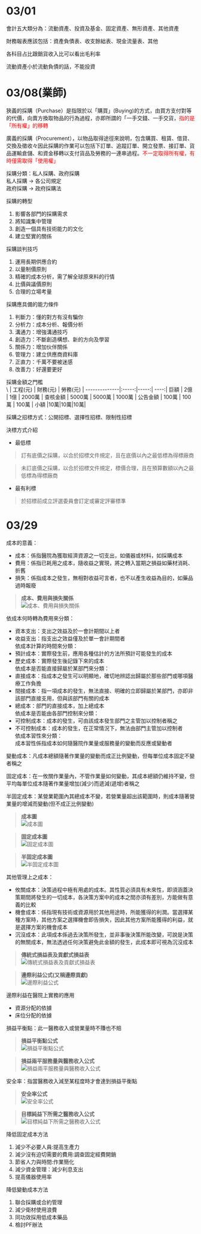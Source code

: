 03/01
===
會計五大類分為：流動資產、投資及基金、固定資產、無形資產、其他資產  

財務報表應該包括：資產負債表、收支餘絀表、現金流量表、其他  

各科目占比跟銷貨收入比可以看出毛利率  

流動資產小於流動負債的話，不能投資  

03/08(業師)
===
狹義的採購（Purchase）是指限於以「購買」(Buying)的方式，由買方支付對等的代價，向賣方換取物品的行為過程，亦即所謂的「一手交錢、一手交貨，<font color=red>指的是「所有權」的移轉</font>  

廣義的採購（Procurement），以物品取得途徑來說明，包含購買、租賃、借貸、交換及徵收々因此採購的作業可以包括下訂單、追蹤訂單、開立發票、接訂單、貨品運輸倉儲、和資金移轉以支付貨品及勞務的一連串過程。<font color=red>不一定取得所有權，有時僅需取得「使用權」</font>  

採購分類：私人採購、政府採購  
私人採購 $\rightarrow$ 各公司規定  
政府採購 $\rightarrow$ 政府採購法  

採購的轉型  
1. 影響各部門的採購需求  
2. 將知識集中管理  
3. 創造一個具有技術能力的文化  
4. 建立堅實的關係  

採購談判技巧  
1. 運用長期供應合約  
2. 以量制價原則  
3. 精確的成本分析，需了解全球原來料的行情  
4. 比價與議價原則  
5. 合理的立場考量  

採購應具備的能力條件  
1. 判斷力：懂的對方有沒有騙你  
2. 分析力：成本分析、報價分析  
3. 溝通力：增強溝通技巧  
4. 創造力：不斷創造構想、新的方向及學習  
5. 關係力：增加伙伴關係  
6. 管理力：建立供應商資料庫  
7. 正直力：千萬不要被迷感  
8. 改善力：好還要更好  

採購金額之門檻  
\ | 工程(元)  | 財務(元) | 勞務(元) | 
--------------|:-----:|-----:| ----:|
巨額    | 2億 |  1億  |  2000萬 | 
查核金額    | 5000萬 |  5000萬 |  1000萬 |
公告金額  | 100萬 | 100萬 |  100萬 |
小額 |10萬|10萬|10萬|  

採購之招標方式：公開招標、選擇性招標、限制性招標  

決標方式介紹  
* 最低標
>訂有底價之採購，以合於招標文件規定，且在底價以內之最低標為得標廠商  

>未訂底價之採購，以合於招標文件規定，標價合理，且在預算數額以內之最低標為得標廠商  

* 最有利標  
>於招標前成立評選委員會訂定或審定評審標準  

03/29
===
成本的意義：
* 成本：係指醫院為獲取經濟資源之一切支出，如儀器或材料，如採購成本  
* 費用：係指已耗用之成本，隨收益之實現，將之轉入當期之損益如藥材消耗、折舊  
* 損失：係指成本之發生，無相對收益可言者，也不以產生收益為目的，如藥品過時報廢  

>**成本、費用與損失關係**  
>![成本、費用與損失關係](https://github.com/Henryliu880922/Ntunhs/blob/main/110%E4%B8%8B%E5%AD%B8%E6%9C%9F/%E5%81%A5%E5%BA%B7%E4%BA%8B%E6%A5%AD%E6%A9%9F%E6%A7%8B%E6%88%90%E6%9C%AC%E7%AE%A1%E7%90%86/%E5%81%A5%E5%BA%B7%E4%BA%8B%E6%A5%AD%E6%A9%9F%E6%A7%8B%E6%88%90%E6%9C%AC%E7%AE%A1%E7%90%86/%E5%81%A5%E5%BA%B7%E4%BA%8B%E6%A5%AD%E6%A9%9F%E6%A7%8B%E6%88%90%E6%9C%AC%E7%AE%A1%E7%90%86-%E6%88%90%E6%9C%AC%E3%80%81%E8%B2%BB%E7%94%A8%E8%88%87%E6%90%8D%E5%A4%B1%E9%97%9C%E4%BF%82.jpg)  

依成本何時轉為費用來分類：  
* 資本支出：支出之效益及於一會計期間以上者  
* 收益支出：指支出之效益僅及於單一會計期間者  
依成本計算的時間來分類：  
* 預計成本：實際發生前，應用各種估計的方法所預計可能發生的成本  
* 歷史成本：實際發生後記錄下來的成本  
依成本是否能直接歸屬於某部門來分類：  
* 直接成本：指成本之發生可以明顯地，確切地辨認出歸屬於那些部門或哪項醫療工作負擔  
* 間接成本：指一項成本的發生，無法直接、明確的立即歸屬於某部門，亦即非該部門直接支用，但與該部門有關的成本  
* 總成本：部門的直接成本，加上總成本  
依成本是否能由各部門控制來分類：  
* 可控制成本：成本的發生，可由該成本發生部門之主管加以控制者稱之  
* 不可控制成本：成本的發生，在正常情況下，無法由部門主管加以控制者  
依成本習性來分類：  
成本習性係指成本如何隨醫院作業量或服務量的變動而反應或變動者  

變動成本：凡成本總額隨著作業量的變動而成正比例變動，但每單位成本固定不變者稱之  

固定成本：在一攸關作業量內，不管作業量如何變動，其成本總額仍維持不變，但平均每單位成本隨著作業量增加(減少)而遞減(遞增)者稱之  

半固定成本：某營業範圍內其總成本不變，若營業量超出該範圍時，則成本隨著營業量的增減而變動(但不成正比例變動)  

>**成本圖**  
>![成本圖](https://github.com/Henryliu880922/Ntunhs/blob/main/110%E4%B8%8B%E5%AD%B8%E6%9C%9F/%E5%81%A5%E5%BA%B7%E4%BA%8B%E6%A5%AD%E6%A9%9F%E6%A7%8B%E6%88%90%E6%9C%AC%E7%AE%A1%E7%90%86/%E5%81%A5%E5%BA%B7%E4%BA%8B%E6%A5%AD%E6%A9%9F%E6%A7%8B%E6%88%90%E6%9C%AC%E7%AE%A1%E7%90%86/%E5%81%A5%E5%BA%B7%E4%BA%8B%E6%A5%AD%E6%A9%9F%E6%A7%8B%E6%88%90%E6%9C%AC%E7%AE%A1%E7%90%86-%E6%88%90%E6%9C%AC%E5%9C%96.jpg)  

>**固定成本圖**  
>![固定成本圖](https://github.com/Henryliu880922/Ntunhs/blob/main/110%E4%B8%8B%E5%AD%B8%E6%9C%9F/%E5%81%A5%E5%BA%B7%E4%BA%8B%E6%A5%AD%E6%A9%9F%E6%A7%8B%E6%88%90%E6%9C%AC%E7%AE%A1%E7%90%86/%E5%81%A5%E5%BA%B7%E4%BA%8B%E6%A5%AD%E6%A9%9F%E6%A7%8B%E6%88%90%E6%9C%AC%E7%AE%A1%E7%90%86/%E5%81%A5%E5%BA%B7%E4%BA%8B%E6%A5%AD%E6%A9%9F%E6%A7%8B%E6%88%90%E6%9C%AC%E7%AE%A1%E7%90%86-%E5%9B%BA%E5%AE%9A%E6%88%90%E6%9C%AC%E5%9C%96.jpg)  

>**半固定成本圖**  
>![半固定成本圖](https://github.com/Henryliu880922/Ntunhs/blob/main/110%E4%B8%8B%E5%AD%B8%E6%9C%9F/%E5%81%A5%E5%BA%B7%E4%BA%8B%E6%A5%AD%E6%A9%9F%E6%A7%8B%E6%88%90%E6%9C%AC%E7%AE%A1%E7%90%86/%E5%81%A5%E5%BA%B7%E4%BA%8B%E6%A5%AD%E6%A9%9F%E6%A7%8B%E6%88%90%E6%9C%AC%E7%AE%A1%E7%90%86/%E5%81%A5%E5%BA%B7%E4%BA%8B%E6%A5%AD%E6%A9%9F%E6%A7%8B%E6%88%90%E6%9C%AC%E7%AE%A1%E7%90%86-%E5%8D%8A%E5%9B%BA%E5%AE%9A%E6%88%90%E6%9C%AC%E5%9C%96.jpg)  

其他管理上之成本：  
* 攸關成本：決策過程中極有用處的成本。其性質必須具有未來性，即須涵蓋決策期間將發生的一切成本，各決策方案中的成本之間亦須有差別，方能做有意義的比較  
* 機會成本：係指現有技術或資源用於其他用途時，所能獲得的利潤。當選擇某種方案時，其他方案之選擇機會即告損失，因此其他方案所能獲得的利益，就是選擇方案的機會成本  
* 沉沒成本：此項成本係過去決策所發生，並非事後決策所能改變，可說是決策的無關成本，無法透過任何決策避免此金額的發生，此成本即可視為沉沒成本  

>**傳統式損益表及貢獻式損益表**  
>![傳統式損益表及貢獻式損益表](https://github.com/Henryliu880922/Ntunhs/blob/main/110%E4%B8%8B%E5%AD%B8%E6%9C%9F/%E5%81%A5%E5%BA%B7%E4%BA%8B%E6%A5%AD%E6%A9%9F%E6%A7%8B%E6%88%90%E6%9C%AC%E7%AE%A1%E7%90%86/%E5%81%A5%E5%BA%B7%E4%BA%8B%E6%A5%AD%E6%A9%9F%E6%A7%8B%E6%88%90%E6%9C%AC%E7%AE%A1%E7%90%86/%E5%81%A5%E5%BA%B7%E4%BA%8B%E6%A5%AD%E6%A9%9F%E6%A7%8B%E6%88%90%E6%9C%AC%E7%AE%A1%E7%90%86-%E5%82%B3%E7%B5%B1%E6%90%8D%E7%9B%8A%E8%A1%A8%E5%8F%8A%E8%B2%A2%E7%8D%BB%E5%BC%8F%E6%90%8D%E7%9B%8A%E8%A1%A8.jpg)  

>**邊際利益公式(又稱邊際貢獻)**  
>![邊際利益公式](https://github.com/Henryliu880922/Ntunhs/blob/main/110%E4%B8%8B%E5%AD%B8%E6%9C%9F/%E5%81%A5%E5%BA%B7%E4%BA%8B%E6%A5%AD%E6%A9%9F%E6%A7%8B%E6%88%90%E6%9C%AC%E7%AE%A1%E7%90%86/%E5%81%A5%E5%BA%B7%E4%BA%8B%E6%A5%AD%E6%A9%9F%E6%A7%8B%E6%88%90%E6%9C%AC%E7%AE%A1%E7%90%86/%E5%81%A5%E5%BA%B7%E4%BA%8B%E6%A5%AD%E6%A9%9F%E6%A7%8B%E6%88%90%E6%9C%AC%E7%AE%A1%E7%90%86-%E9%82%8A%E9%9A%9B%E5%88%A9%E7%9B%8A%E5%85%AC%E5%BC%8F.jpg)  

邊際利益在醫院上實務的應用  
* 資源分配的依據  
* 床位分配的依據  

損益平衡點：此一醫務收入或營業量時不賺也不賠  

>**損益平衡點公式**  
>![損益平衡點公式](https://github.com/Henryliu880922/Ntunhs/blob/main/110%E4%B8%8B%E5%AD%B8%E6%9C%9F/%E5%81%A5%E5%BA%B7%E4%BA%8B%E6%A5%AD%E6%A9%9F%E6%A7%8B%E6%88%90%E6%9C%AC%E7%AE%A1%E7%90%86/%E5%81%A5%E5%BA%B7%E4%BA%8B%E6%A5%AD%E6%A9%9F%E6%A7%8B%E6%88%90%E6%9C%AC%E7%AE%A1%E7%90%86/%E5%81%A5%E5%BA%B7%E4%BA%8B%E6%A5%AD%E6%A9%9F%E6%A7%8B%E6%88%90%E6%9C%AC%E7%AE%A1%E7%90%86-%E6%90%8D%E7%9B%8A%E5%B9%B3%E8%A1%A1%E9%BB%9E%E5%85%AC%E5%BC%8F.jpg)  

>**損益兩平服務量與醫務收入公式**  
>![損益兩平服務量與醫務收入公式](https://github.com/Henryliu880922/Ntunhs/blob/main/110%E4%B8%8B%E5%AD%B8%E6%9C%9F/%E5%81%A5%E5%BA%B7%E4%BA%8B%E6%A5%AD%E6%A9%9F%E6%A7%8B%E6%88%90%E6%9C%AC%E7%AE%A1%E7%90%86/%E5%81%A5%E5%BA%B7%E4%BA%8B%E6%A5%AD%E6%A9%9F%E6%A7%8B%E6%88%90%E6%9C%AC%E7%AE%A1%E7%90%86/%E5%81%A5%E5%BA%B7%E4%BA%8B%E6%A5%AD%E6%A9%9F%E6%A7%8B%E6%88%90%E6%9C%AC%E7%AE%A1%E7%90%86-%E6%90%8D%E7%9B%8A%E5%85%A9%E5%B9%B3%E9%BB%9E%E6%9C%8D%E5%8B%99%E9%87%8F%E5%8F%8A%E9%86%AB%E5%8B%99%E6%94%B6%E5%85%A5%E5%85%AC%E5%BC%8F.jpg)  

安全率：指當醫務收入減至某程度時才會達到損益平衡點  

>**安全率公式**  
>![安全率公式](https://github.com/Henryliu880922/Ntunhs/blob/main/110%E4%B8%8B%E5%AD%B8%E6%9C%9F/%E5%81%A5%E5%BA%B7%E4%BA%8B%E6%A5%AD%E6%A9%9F%E6%A7%8B%E6%88%90%E6%9C%AC%E7%AE%A1%E7%90%86/%E5%81%A5%E5%BA%B7%E4%BA%8B%E6%A5%AD%E6%A9%9F%E6%A7%8B%E6%88%90%E6%9C%AC%E7%AE%A1%E7%90%86/%E5%81%A5%E5%BA%B7%E4%BA%8B%E6%A5%AD%E6%A9%9F%E6%A7%8B%E6%88%90%E6%9C%AC%E7%AE%A1%E7%90%86-%E5%AE%89%E5%85%A8%E7%8E%87%E5%85%AC%E5%BC%8F.jpg)  

>**目標純益下所需之醫務收入公式**  
>![目標純益下所需之醫務收入公式](https://github.com/Henryliu880922/Ntunhs/blob/main/110%E4%B8%8B%E5%AD%B8%E6%9C%9F/%E5%81%A5%E5%BA%B7%E4%BA%8B%E6%A5%AD%E6%A9%9F%E6%A7%8B%E6%88%90%E6%9C%AC%E7%AE%A1%E7%90%86/%E5%81%A5%E5%BA%B7%E4%BA%8B%E6%A5%AD%E6%A9%9F%E6%A7%8B%E6%88%90%E6%9C%AC%E7%AE%A1%E7%90%86/%E5%81%A5%E5%BA%B7%E4%BA%8B%E6%A5%AD%E6%A9%9F%E6%A7%8B%E6%88%90%E6%9C%AC%E7%AE%A1%E7%90%86-%E7%9B%AE%E6%A8%99%E7%B4%94%E7%9B%8A%E4%B8%8B%E6%89%80%E9%9C%80%E4%B9%8B%E9%86%AB%E5%8B%99%E6%94%B6%E5%85%A5%E5%85%AC%E5%BC%8F.jpg)  

降低固定成本方法  
1. 減少不必要人員:提高生產力  
2. 減少沒有迫切需要的費用:調查固定經費開銷  
3. 節省人力與時間:作業簡化  
4. 減少資金管理：減少利息支出  
5. 提高儀器使用率  

降低變動成本方法  
1. 聯合採購或合約管理  
2. 減少衛材使用浪費  
3. 同功效採用低成本藥品  
4. 檢討PF辦法  